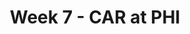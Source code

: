 ---
layout: game
title: Week 7 - CAR at PHI
season: 2018
game_id: 2018_07_CAR_PHI
away_team: CAR
home_team: PHI
---